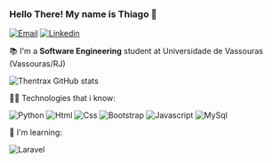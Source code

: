 <h3>Hello There! My name is Thiago 🖖</h3>

[![Email](https://img.shields.io/badge/Gmail-D14836?style=for-the-badge&logo=gmail&logoColor=white)](thiagoc1415@gmail.com)
[![Linkedin](https://img.shields.io/badge/LinkedIn-0077B5?style=for-the-badge&logo=linkedin&logoColor=white)](https://www.linkedin.com/in/thiago-cardoso-256763186/)


<p>📚 I'm a <b>Software Engineering</b> student at Universidade de Vassouras (Vassouras/RJ)</p>

![Thentrax GitHub stats](https://github-readme-stats.vercel.app/api?username=thentrax&show_icons=true&theme=dark)


<p>👨‍💻 Technologies that i know:</p>

![Python](https://img.shields.io/badge/Python-14354C?style=for-the-badge&logo=python&logoColor=white)
![Html](https://img.shields.io/badge/HTML5-E34F26?style=for-the-badge&logo=html5&logoColor=white)
![Css](https://img.shields.io/badge/CSS3-1572B6?style=for-the-badge&logo=css3&logoColor=white)
![Bootstrap](https://img.shields.io/badge/Bootstrap-563D7C?style=for-the-badge&logo=bootstrap&logoColor=white)
![Javascript](https://img.shields.io/badge/JavaScript-F7DF1E?style=for-the-badge&logo=javascript&logoColor=black)
![MySql](https://img.shields.io/badge/MySQL-00000F?style=for-the-badge&logo=mysql&logoColor=white)

<p>📖 I'm learning:</p>

![Laravel](https://img.shields.io/badge/Laravel-FF2D20?style=for-the-badge&logo=laravel&logoColor=white)
<!--
**Thentrax/thentrax** is a ✨ _special_ ✨ repository because its `README.md` (this file) appears on your GitHub profile.

Here are some ideas to get you started:

- 🔭 I’m currently working on ...
- 🌱 I’m currently learning ...
- 👯 I’m looking to collaborate on ...
- 🤔 I’m looking for help with ...
- 💬 Ask me about ...
- 📫 How to reach me: ...
- 😄 Pronouns: ...
- ⚡ Fun fact: ...
-->
